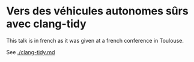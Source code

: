 # Vers des véhicules autonomes sûrs avec clang-tidy

This talk is in french as it was given at a french conference in Toulouse.

See [./clang-tidy.md](clang-tidy.md)
